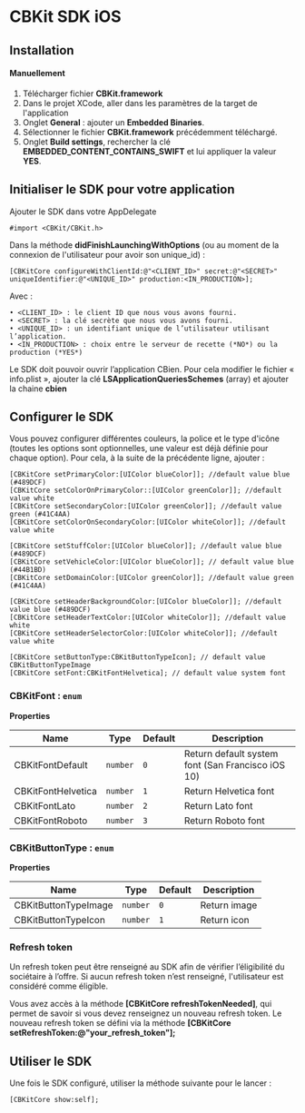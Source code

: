 # CBKit SDK iOS

## Installation

#### Manuellement

1. Télécharger fichier **CBKit.framework**
2. Dans le projet XCode, aller dans les paramètres de la target de l'application 
3. Onglet **General** : ajouter un **Embedded Binaries**. 
4. Sélectionner le fichier **CBKit.framework** précédemment téléchargé.
5. Onglet **Build settings**, rechercher la clé **EMBEDDED_CONTENT_CONTAINS_SWIFT** et lui appliquer la valeur **YES**. 

## Initialiser le SDK pour votre application

Ajouter le SDK dans votre AppDelegate

    #import <CBKit/CBKit.h>

Dans la méthode **didFinishLaunchingWithOptions** (ou au moment de la connexion de l'utilisateur pour avoir son unique_id) :

    [CBKitCore configureWithClientId:@"<CLIENT_ID>" secret:@"<SECRET>" uniqueIdentifier:@"<UNIQUE_ID>" production:<IN_PRODUCTION>];

Avec :

    • <CLIENT_ID> : le client ID que nous vous avons fourni.
    • <SECRET> : la clé secrète que nous vous avons fourni.
    • <UNIQUE_ID> : un identifiant unique de l’utilisateur utilisant l’application.
    • <IN_PRODUCTION> : choix entre le serveur de recette (*NO*) ou la production (*YES*)

Le SDK doit pouvoir ouvrir l’application CBien. Pour cela modifier le fichier « info.plist », ajouter la clé **LSApplicationQueriesSchemes** (array) et ajouter la chaine **cbien**

## Configurer le SDK

Vous pouvez configurer différentes couleurs, la police et le type d'icône (toutes les options sont optionnelles, une valeur est déjà définie pour chaque option). Pour cela, à la suite de la précédente ligne, ajouter :

    [CBKitCore setPrimaryColor:[UIColor blueColor]]; //default value blue (#489DCF)
    [CBKitCore setColorOnPrimaryColor::[UIColor greenColor]]; //default value white
    [CBKitCore setSecondaryColor:[UIColor greenColor]]; //default value green (#41C4AA)
    [CBKitCore setColorOnSecondaryColor:[UIColor whiteColor]]; //default value white
    
    [CBKitCore setStuffColor:[UIColor blueColor]]; //default value blue (#489DCF)
    [CBKitCore setVehicleColor:[UIColor blueColor]]; // default value blue (#44B1BD)
    [CBKitCore setDomainColor:[UIColor greenColor]]; //default value green (#41C4AA)
    
    [CBKitCore setHeaderBackgroundColor:[UIColor blueColor]]; //default value blue (#489DCF)
    [CBKitCore setHeaderTextColor:[UIColor whiteColor]]; //default value white
    [CBKitCore setHeaderSelectorColor:[UIColor whiteColor]]; //default value white

    [CBKitCore setButtonType:CBKitButtonTypeIcon]; // default value CBKitButtonTypeImage
    [CBKitCore setFont:CBKitFontHelvetica]; // default value system font

### CBKitFont : ```enum```
**Properties**

| Name | Type | Default | Description |
| --- | --- | --- | --- |
| CBKitFontDefault | ```number``` | ```0``` | Return default system font (San Francisco iOS 10) |
| CBKitFontHelvetica | ```number``` | ```1``` | Return Helvetica font |
| CBKitFontLato | ```number``` | ```2``` | Return Lato font |
| CBKitFontRoboto | ```number``` | ```3``` | Return Roboto font |

### CBKitButtonType : ```enum```
**Properties**

| Name | Type | Default | Description |
| --- | --- | --- | --- |
| CBKitButtonTypeImage | ```number``` | ```0``` | Return image |
| CBKitButtonTypeIcon | ```number``` | ```1``` | Return icon |
   
### Refresh token

Un refresh token peut être renseigné au SDK afin de vérifier l’éligibilité du sociétaire à l’offre. Si aucun refresh token n’est renseigné, l'utilisateur est considéré comme éligible.

Vous avez accès à la méthode **[CBKitCore refreshTokenNeeded]**, qui permet de savoir si vous devez renseignez un nouveau refresh token. Le nouveau refresh token se défini via la méthode **[CBKitCore setRefreshToken:@"your_refresh_token"];**

## Utiliser le SDK

Une fois le SDK configuré, utiliser la méthode suivante pour le lancer :

    [CBKitCore show:self];
